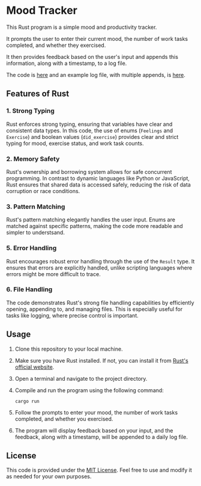 # Mood Tracker

This Rust program is a simple mood and productivity tracker. 

It prompts the user to enter their current mood, the number of work tasks completed, and whether they exercised. 

It then provides feedback based on the user's input and appends this information, along with a timestamp, to a log file.

The code is [here](https://github.com/julianeon/moodtracker/blob/main/src/main.rs) and an example log file, with multiple appends, is [here](https://github.com/julianeon/moodtracker/blob/main/src/file_10_24_23.txt).

## Features of Rust

### 1. Strong Typing
Rust enforces strong typing, ensuring that variables have clear and consistent data types. In this code, the use of enums (`Feelings` and `Exercise`) and boolean values (`did_exercise`) provides clear and strict typing for mood, exercise status, and work task counts.

### 2. Memory Safety
Rust's ownership and borrowing system allows for safe concurrent programming. In contrast to dynamic languages like Python or JavaScript, Rust ensures that shared data is accessed safely, reducing the risk of data corruption or race conditions.

### 3. Pattern Matching
Rust's pattern matching elegantly handles the user input. Enums are matched against specific patterns, making the code more readable and simpler to understsand.

### 5. Error Handling
Rust encourages robust error handling through the use of the `Result` type. It ensures that errors are explicitly handled, unlike scripting languages where errors might be more difficult to trace.

### 6. File Handling
The code demonstrates Rust's strong file handling capabilities by efficiently opening, appending to, and managing files. This is especially useful for tasks like logging, where precise control is important.

## Usage

1. Clone this repository to your local machine.

2. Make sure you have Rust installed. If not, you can install it from [Rust's official website](https://www.rust-lang.org/tools/install).

3. Open a terminal and navigate to the project directory.

4. Compile and run the program using the following command:

   ```shell
   cargo run
   ```

5. Follow the prompts to enter your mood, the number of work tasks completed, and whether you exercised.

6. The program will display feedback based on your input, and the feedback, along with a timestamp, will be appended to a daily log file.

## License

This code is provided under the [MIT License](LICENSE). Feel free to use and modify it as needed for your own purposes.

